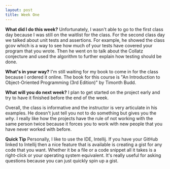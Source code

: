 ```yaml
---
layout: post
title: Week One
---
```


**What did I do this week?**
Unfortunately, I wasn't able to go to the first class day because I was still on the waitlist for the class. For the second class day we talked about unit tests and assertions. For example, he showed the class gcov which is a way to see how much of your tests have covered your program that you wrote. Then he went on to talk about the Collatz conjecture and used the algorithm to further explain how testing should be done.

**What's in your way?**
I'm still waiting for my book to come in for the class because I ordered it online. The book for this course is "An Introduction to Object-Oriented Programming (3rd Edition)" by Timonth Budd.

**What will you do next week?**
I plan to get started on the project early and try to have it finished before the end of the week.


Overall, the class is informative and the instructor is very articulate in his examples. He doesn't just tell you not to do something but gives you the _why_. I really like how the projects have the rule of not working with the same person twice because it forces you to work with new people that you have never worked with before.

**Quick Tip**
Personally, I like to use the IDE, Intellij. If you have your GitHub linked to Intellij then a nice feature that is available is creating a gist for any code that you want. Whether it be a file or a code snippet all it takes is a right-click or your operating system equivalent. It's really useful for asking questions because you can just quickly spin up a gist.
